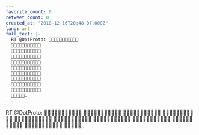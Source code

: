 ```yaml
---
favorite_count: 0
retweet_count: 0
created_at: "2018-12-16T20:48:07.000Z"
lang: art
full_text: |-
  RT @DotProto: 💛💛💛💛💛💛💛💛💛💛💛
  💛💛💛💛💛💛💛💛💛💛💛
  💛💛💛💛💛💛💛💛💛💛💛
  💛💛💛💛💛💛💛💛💛💛💛
  💛💛💛💛💛💛💛💛💛💛💛
  💛💛💛💛💛🖤💛💛🖤🖤💛
  💛💛💛💛💛🖤💛🖤💛💛💛
  💛💛💛💛💛🖤💛💛🖤💛💛
  💛💛💛🖤💛🖤💛💛💛🖤💛
  💛💛💛💛🖤💛💛🖤🖤💛💛
  💛💛💛💛💛…
---
```


RT @DotProto: 💛💛💛💛💛💛💛💛💛💛💛 💛💛💛💛💛💛💛💛💛💛💛
💛💛💛💛💛💛💛💛💛💛💛 💛💛💛💛💛💛💛💛💛💛💛 💛💛💛💛💛💛💛💛💛💛💛
💛💛💛💛💛🖤💛💛🖤🖤💛 💛💛💛💛💛🖤💛🖤💛💛💛 💛💛💛💛💛🖤💛💛🖤💛💛
💛💛💛🖤💛🖤💛💛💛🖤💛 💛💛💛💛🖤💛💛🖤🖤💛💛 💛💛💛💛💛…
